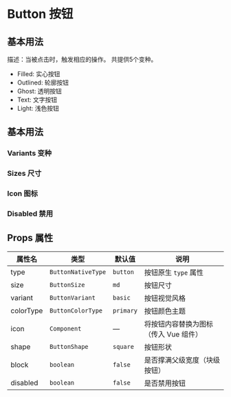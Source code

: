 # Button 按钮

## 基本用法

描述：当被点击时，触发相应的操作。
共提供5个变种。

- Filled: 实心按钮
- Outlined: 轮廓按钮
- Ghost: 透明按钮
- Text: 文字按钮
- Light: 浅色按钮

## 基本用法
<demo vue="./Basics.vue"/>

### Variants 变种
<demo vue="./Variants.vue"/>

### Sizes 尺寸
<demo vue="./Sizes.vue"/>

### Icon 图标
<demo vue="./Icon.vue"/>

### Disabled 禁用
<demo vue="./Disabled.vue"/>

## Props 属性
| 属性名       | 类型                 | 默认值       | 说明                    |
| --------- | ------------------ | --------- | --------------------- |
| type      | `ButtonNativeType` | `button`  | 按钮原生 `type` 属性        |
| size      | `ButtonSize`       | `md`      | 按钮尺寸                  |
| variant   | `ButtonVariant`    | `basic`   | 按钮视觉风格                |
| colorType | `ButtonColorType`  | `primary` | 按钮颜色主题                |
| icon      | `Component`        | —         | 将按钮内容替换为图标（传入 Vue 组件） |
| shape     | `ButtonShape`      | `square`  | 按钮形状                  |
| block     | `boolean`          | `false`   | 是否撑满父级宽度（块级按钮）        |
| disabled  | `boolean`          | `false`   | 是否禁用按钮                |
